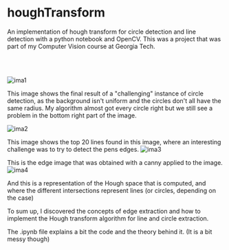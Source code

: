 # houghTransform
An implementation of hough transform for circle detection and line detection with a python notebook and OpenCV.
This was a project that was part of my Computer Vision course at Georgia Tech.

<br></br>

![ima1](https://github.com/brieucpopper/houghTransform/assets/102361078/a93b9cbc-1748-492c-a088-12c36fd5df96)

This image shows the final result of a "challenging" instance of circle detection, as the background isn't uniform and the circles don't all have the same radius. My algorithm almost got every circle right but we still see a problem in the bottom right part of the image.

![ima2](https://github.com/brieucpopper/houghTransform/assets/102361078/c519058b-a3b4-4acc-a96b-9072783bd50f)

This image shows the top 20 lines found in this image, where an interesting challenge was to try to detect the pens edges.
![ima3](https://github.com/brieucpopper/houghTransform/assets/102361078/97723e1d-8b90-4543-bada-05429d52f8cc)

This is the edge image that was obtained with a canny applied to the image.
![ima4](https://github.com/brieucpopper/houghTransform/assets/102361078/25ca41fd-263e-4117-b9d9-aebd9418ba44)


And this is a representation of the Hough space that is computed, and where the different intersections represent lines (or circles, depending on the case)



To sum up, I discovered the concepts of edge extraction and how to implement the Hough transform algorithm for line and circle extraction.

The .ipynb file explains a bit the code and the theory behind it. (It is a bit messy though)
